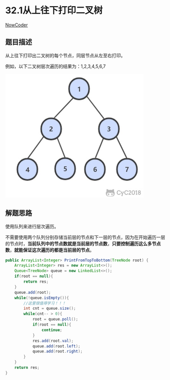 # 32.1从上往下打印二叉树

 [NowCoder](https://www.nowcoder.com/practice/7fe2212963db4790b57431d9ed259701?tpId=13&tqId=11175&tPage=1&rp=1&ru=/ta/coding-interviews&qru=/ta/coding-interviews/question-ranking&from=cyc_github) 

## 题目描述

从上往下打印出二叉树的每个节点，同层节点从左至右打印。

例如，以下二叉树层次遍历的结果为：1,2,3,4,5,6,7

![img](32.1%E4%BB%8E%E4%B8%8A%E5%BE%80%E4%B8%8B%E6%89%93%E5%8D%B0%E4%BA%8C%E5%8F%89%E6%A0%91.assets/d5e838cf-d8a2-49af-90df-1b2a714ee676.jpg)

## 解题思路

使用队列来进行层次遍历。

不需要使用两个队列分别存储当前层的节点和下一层的节点，因为在开始遍历一层的节点时，**当前队列中的节点数就是当前层的节点数**，**只要控制遍历这么多节点数**，**就能保证这次遍历的都是当前层的节点**。

```java
public ArrayList<Integer> PrintFromTopToBottom(TreeNode root) {
    ArrayList<Integer> res = new ArrayList<>();
    Queue<TreeNode> queue = new LinkedList<>();
    if(root == null){
        return res;
    }
    queue.add(root);
    while(!queue.isEmpty()){
        //这里很值得学习！！！
        int cnt = queue.size();
        while(cnt-- > 0){
            root = queue.poll();
            if(root == null){
                continue;
            }
            res.add(root.val);
            queue.add(root.left);
            queue.add(root.right);
        }
    }
    return res;
}
```

